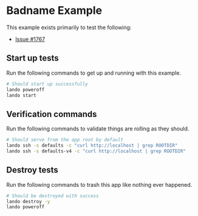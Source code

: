 # Badname Example

This example exists primarily to test the following:

* [Issue #1767](https://github.com/lando/lando/issues/1767)

## Start up tests

Run the following commands to get up and running with this example.

```bash
# Should start up successfully
lando poweroff
lando start
```

## Verification commands

Run the following commands to validate things are rolling as they should.

```bash
# Should serve from the app root by default
lando ssh -s defaults -c "curl http://localhost | grep ROOTDIR"
lando ssh -s defaults-v4 -c "curl http://localhost | grep ROOTDIR"
```

## Destroy tests

Run the following commands to trash this app like nothing ever happened.

```bash
# Should be destroyed with success
lando destroy -y
lando poweroff
```
